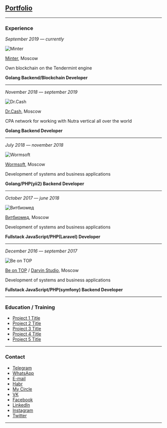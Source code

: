 ## [Portfolio]((/pdf/sample_presentation.pdf))

---

### Experience

_September 2019 — currently_

![Minter](https://www.minter.network/img/minter-logo.svg)

[Minter](https://www.minter.network/), Moscow

Own blockchain on the Tendermint engine

**Golang Backend/Blockchain Developer**

---

_November 2018 — september 2019_

![Dr.Cash](https://dr.cash/assets/images/logos/logo_black.svg)

[Dr.Cash](https://dr.cash/), Moscow

CPA network for working with Nutra vertical all over the world

**Golang Backend Developer**

---

_July 2018 — november 2018_

![Wormsoft](https://wormsoft.ru/_nuxt/img/e4eacfa.svg)

[Wormsoft](https://wormsoft.ru/), Moscow

Development of systems and business applications

**Golang/PHP(yii2) Backend Developer**

---

_October 2017 — june 2018_

![Витбиомед](https://static.tildacdn.com/tild3064-3538-4332-b033-353534356264/Logo-New-Vitbiomed-P.png)

[Витбиомед](http://vitbiomed.ru/), Moscow

Development of systems and business applications

**Fullstack JavaScript/PHP(Laravel) Developer**

---

_December 2016 — september 2017_

![Be on TOP](https://www.beontop.ae/assets/images/logo.svg)

[Be on TOP](https://www.beontop.ae/) / [Darvin Studio](https://www.darvin-studio.ru/), Moscow

Development of systems and business applications

**Fullstack JavaScript/PHP(symfony) Backend Developer**

---

### Education / Training

- [Project 1 Title](http://example.com/)
- [Project 2 Title](http://example.com/)
- [Project 3 Title](http://example.com/)
- [Project 4 Title](http://example.com/)
- [Project 5 Title](http://example.com/)

---

### Contact

- [Telegram](https://t.me/klim0v)
- [WhatsApp](https://wa.me/79647700203)
- [E-mail](mailto:klim0v-sergey@yandex.ru")
- [Habr](https://habr.com/en/users/klim0v/)
- [My Circle](https://career.habr.com/klim0v)
- [VK](https://vk.com/klim0v)
- [Facebook](https://www.facebook.com/klim0vsergey)
- [LinkedIn](https://www.linkedin.com/in/klim0v/)
- [Instagram](https://www.instagram.com/klim0vsergey/)
- [Twitter](https://twitter.com/klim0vSergey)

---
